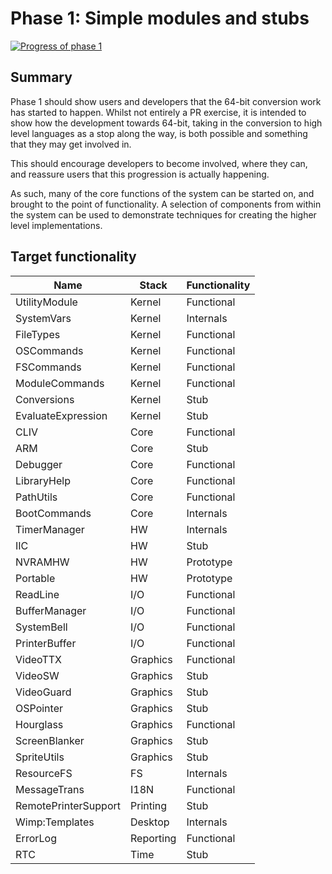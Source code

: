 # Phase 1: Simple modules and stubs

[![Progress of phase 1](https://gist.githubusercontent.com/gerph/c26e8457269506554ec1f7533d2f9aed/raw/ffa42a7f746d38a46a71daf5bb16ce001b790427/Progress-1.svg)](https://github.com/gerph/riscos64-status/wiki/Phase-1)

## Summary

Phase 1 should show users and developers that the 64-bit conversion
work has started to happen. Whilst not entirely a PR exercise, it is
intended to show how the development towards 64-bit, taking in the
conversion to high level languages as a stop along the way, is both
possible and something that they may get involved in.

This should encourage developers to become involved, where they can, and
reassure users that this progression is actually happening.

As such, many of the core functions of the system can be started on,
and brought to the point of functionality. A selection of components
from within the system can be used to demonstrate techniques for
creating the higher level implementations.

## Target functionality

| Name                      | Stack          | Functionality |
|---------------------------|----------------|---------------|
| UtilityModule             | Kernel         | Functional |
| SystemVars                | Kernel         | Internals |
| FileTypes                 | Kernel         | Functional |
| OSCommands                | Kernel         | Functional |
| FSCommands                | Kernel         | Functional |
| ModuleCommands            | Kernel         | Functional |
| Conversions               | Kernel         | Stub |
| EvaluateExpression        | Kernel         | Stub |
| CLIV                      | Core           | Functional |
| ARM                       | Core           | Stub |
| Debugger                  | Core           | Functional |
| LibraryHelp               | Core           | Functional |
| PathUtils                 | Core           | Functional |
| BootCommands              | Core           | Internals |
| TimerManager              | HW             | Internals |
| IIC                       | HW             | Stub |
| NVRAMHW                   | HW             | Prototype |
| Portable                  | HW             | Prototype |
| ReadLine                  | I/O            | Functional |
| BufferManager             | I/O            | Functional |
| SystemBell                | I/O            | Functional |
| PrinterBuffer             | I/O            | Functional |
| VideoTTX                  | Graphics       | Functional |
| VideoSW                   | Graphics       | Stub |
| VideoGuard                | Graphics       | Stub |
| OSPointer                 | Graphics       | Stub |
| Hourglass                 | Graphics       | Functional |
| ScreenBlanker             | Graphics       | Stub |
| SpriteUtils               | Graphics       | Stub |
| ResourceFS                | FS             | Internals |
| MessageTrans              | I18N           | Functional |
| RemotePrinterSupport      | Printing       | Stub |
| Wimp:Templates            | Desktop        | Internals |
| ErrorLog                  | Reporting      | Functional |
| RTC                       | Time           | Stub |

<!-- Charts go here -->
